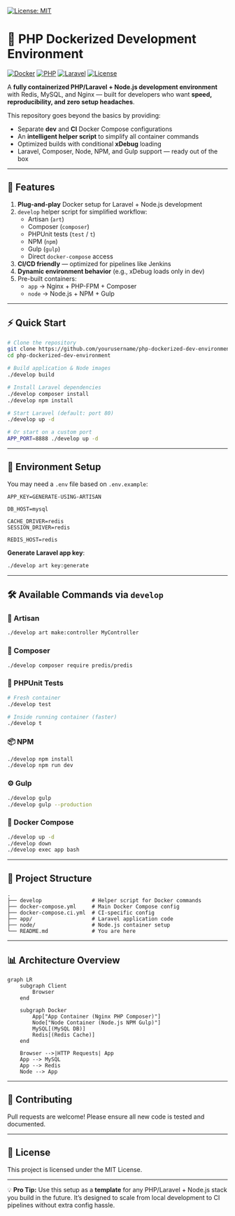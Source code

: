 [![License: MIT](https://img.shields.io/badge/License-MIT-yellow.svg)](LICENSE)

# 🚀 PHP Dockerized Development Environment

[![Docker](https://img.shields.io/badge/Docker-Ready-blue?logo=docker)](https://www.docker.com/)
[![PHP](https://img.shields.io/badge/PHP-8.1%2B-8892BF?logo=php)](https://www.php.net/)
[![Laravel](https://img.shields.io/badge/Laravel-9.x-FF2D20?logo=laravel)](https://laravel.com/)
[![License](https://img.shields.io/badge/License-MIT-green.svg)](LICENSE)

A **fully containerized PHP/Laravel + Node.js development environment** with Redis, MySQL, and Nginx — built for developers who want **speed, reproducibility, and zero setup headaches**.

This repository goes beyond the basics by providing:
- Separate **dev** and **CI** Docker Compose configurations
- An **intelligent helper script** to simplify all container commands
- Optimized builds with conditional **xDebug** loading
- Laravel, Composer, Node, NPM, and Gulp support — ready out of the box

---

## 📌 Features

1. **Plug-and-play** Docker setup for Laravel + Node.js development
2. `develop` helper script for simplified workflow:
   - Artisan (`art`)
   - Composer (`composer`)
   - PHPUnit tests (`test` / `t`)
   - NPM (`npm`)
   - Gulp (`gulp`)
   - Direct `docker-compose` access
3. **CI/CD friendly** — optimized for pipelines like Jenkins
4. **Dynamic environment behavior** (e.g., xDebug loads only in dev)
5. Pre-built containers:
   - `app` → Nginx + PHP-FPM + Composer
   - `node` → Node.js + NPM + Gulp

---

## ⚡ Quick Start

```bash
# Clone the repository
git clone https://github.com/yourusername/php-dockerized-dev-environment.git
cd php-dockerized-dev-environment

# Build application & Node images
./develop build

# Install Laravel dependencies
./develop composer install
./develop npm install

# Start Laravel (default: port 80)
./develop up -d

# Or start on a custom port
APP_PORT=8888 ./develop up -d
```

---

## 🔑 Environment Setup

You may need a `.env` file based on `.env.example`:

```env
APP_KEY=GENERATE-USING-ARTISAN

DB_HOST=mysql

CACHE_DRIVER=redis
SESSION_DRIVER=redis

REDIS_HOST=redis
```

**Generate Laravel app key**:
```bash
./develop art key:generate
```

---

## 🛠 Available Commands via `develop`

### 📜 Artisan
```bash
./develop art make:controller MyController
```

### 🎼 Composer
```bash
./develop composer require predis/predis
```

### 🧪 PHPUnit Tests
```bash
# Fresh container
./develop test

# Inside running container (faster)
./develop t
```

### 📦 NPM
```bash
./develop npm install
./develop npm run dev
```

### ⚙️ Gulp
```bash
./develop gulp
./develop gulp --production
```

### 🐳 Docker Compose
```bash
./develop up -d
./develop down
./develop exec app bash
```

---

## 📂 Project Structure

```
.
├── develop                # Helper script for Docker commands
├── docker-compose.yml     # Main Docker Compose config
├── docker-compose.ci.yml  # CI-specific config
├── app/                   # Laravel application code
├── node/                  # Node.js container setup
└── README.md              # You are here
```

---

## 📊 Architecture Overview

```mermaid
graph LR
    subgraph Client
        Browser
    end

    subgraph Docker
        App["App Container (Nginx PHP Composer)"]
        Node["Node Container (Node.js NPM Gulp)"]
        MySQL[(MySQL DB)]
        Redis[(Redis Cache)]
    end

    Browser -->|HTTP Requests| App
    App --> MySQL
    App --> Redis
    Node --> App
```

---

## 🤝 Contributing

Pull requests are welcome! Please ensure all new code is tested and documented.

---

## 📄 License

This project is licensed under the MIT License.

---

💡 **Pro Tip:**
Use this setup as a **template** for any PHP/Laravel + Node.js stack you build in the future. It’s designed to scale from local development to CI pipelines without extra config hassle.
